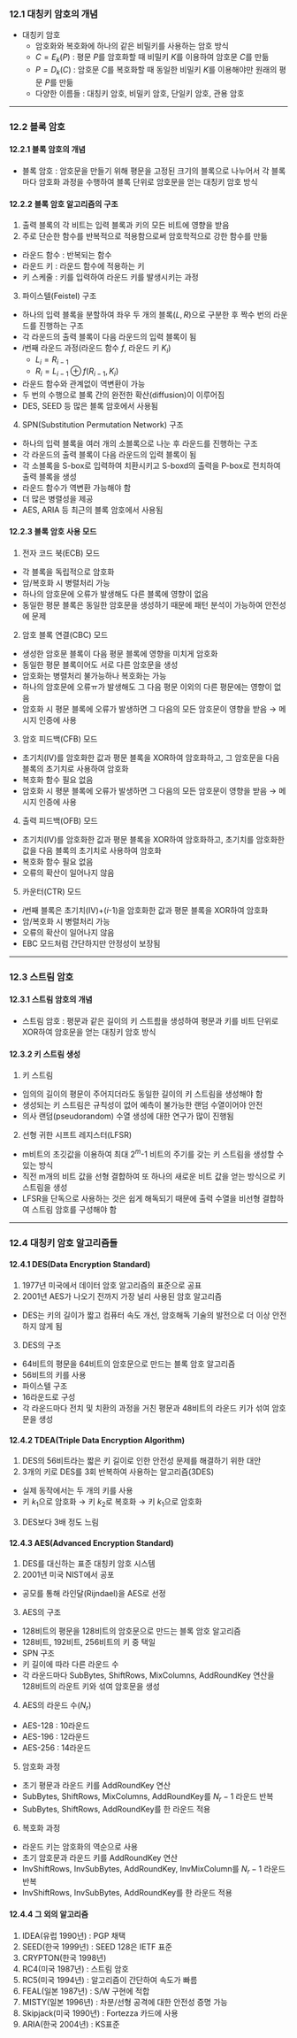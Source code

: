 ### 12.1 대칭키 암호의 개념

- 대칭키 암호
  - 암호화와 복호화에 하나의 같은 비밀키를 사용하는 암호 방식
  - $C = E_k(P)$ : 평문 $P$를 암호화할 때 비밀키 $K$를 이용하여 암호문 $C$를 만듦
  - $P = D_k(C)$ : 암호문 $C$를 복호화할 때 동일한 비밀키 $K$를 이용해야만 원래의 평문 $P$를 만듦
  - 다양한 이름들 : 대칭키 암호, 비밀키 암호, 단일키 암호, 관용 암호

---

### 12.2 블록 암호

#### 12.2.1 블록 암호의 개념

- 블록 암호 : 암호문을 만들기 위해 평문을 고정된 크기의 블록으로 나누어서 각 블록마다 암호화 과정을 수행하여 블록 단위로 암호문을 얻는 대칭키 암호 방식

#### 12.2.2 블록 암호 알고리즘의 구조

1. 출력 블록의 각 비트는 입력 블록과 키의 모든 비트에 영향을 받음
2. 주로 단순한 함수를 반복적으로 적용함으로써 암호학적으로 강한 함수를 만듦

- 라운드 함수 : 반복되는 함수
- 라운드 키 : 라운드 함수에 적용하는 키
- 키 스케줄 : 키를 입력하여 라운드 키를 발생시키는 과정

3. 파이스텔(Feistel) 구조

- 하나의 입력 블록을 분할하여 좌우 두 개의 블록($L, R$)으로 구분한 후 짝수 번의 라운드를 진행하는 구조
- 각 라운드의 출력 블록이 다음 라운드의 입력 블록이 됨
- $i$번째 라운드 과정(라운드 함수 $f$, 라운드 키 $K_i$)
  - $L_i = R_{i-1}$
  - $R_i = L_{i-1}\oplus f(R_{i-1}, K_i)$
- 라운드 함수와 관계없이 역변환이 가능
- 두 번의 수행으로 블록 간의 완전한 확산(diffusion)이 이루어짐
- DES, SEED 등 많은 블록 암호에서 사용됨

4. SPN(Substitution Permutation Network) 구조

- 하나의 입력 블록을 여러 개의 소블록으로 나눈 후 라운드를 진행하는 구조
- 각 라운드의 출력 블록이 다음 라운드의 입력 블록이 됨
- 각 소블록을 S\-box로 입력하여 치환시키고 S\-boxd의 출력을 P\-box로 전치하여 출력 블록을 생성
- 라운드 함수가 역변환 가능해야 함
- 더 많은 병렬성을 제공
- AES, ARIA 등 최근의 블록 암호에서 사용됨

#### 12.2.3 블록 암호 사용 모드

1. 전자 코드 북(ECB) 모드

- 각 블록을 독립적으로 암호화
- 암/복호화 시 병렬처리 가능
- 하나의 암호문에 오류가 발생해도 다른 블록에 영향이 없음
- 동일한 평문 블록은 동일한 암호문을 생성하기 때문에 패턴 분석이 가능하여 안전성에 문제

2. 암호 블록 연결(CBC) 모드

- 생성한 암호문 블록이 다음 평문 블록에 영향을 미치게 암호화
- 동일한 평문 블록이어도 서로 다른 암호문을 생성
- 암호화는 병렬처리 불가능하나 복호화는 가능
- 하나의 암호문에 오류ㅠ가 발생해도 그 다음 평문 이외의 다른 평문에는 영향이 없음
- 암호화 시 평문 블록에 오류가 발생하면 그 다음의 모든 암호문이 영향을 받음 $\to$ 메시지 인증에 사용

3. 암호 피드백(CFB) 모드

- 초기치(IV)를 암호화한 값과 평문 블록을 XOR하여 암호화하고, 그 암호문을 다음 블록의 초기치로 사용하여 암호화
- 복호화 함수 필요 없음
- 암호화 시 평문 블록에 오류가 발생하면 그 다음의 모든 암호문이 영향을 받음 $\to$ 메시지 인증에 사용

4. 출력 피드백(OFB) 모드

- 초기치(IV)를 암호화한 값과 평문 블록을 XOR하여 암호화하고, 초기치를 암호화한 값을 다음 블록의 초기치로 사용하여 암호화
- 복호화 함수 필요 없음
- 오류의 확산이 일어나지 않음

5. 카운터(CTR) 모드

- $i$번째 블록은 초기치(IV)+($i$-1)을 암호화한 값과 평문 블록을 XOR하여 암호화
- 암/복호화 시 병렬처리 가능
- 오류의 확산이 일어나지 않음
- EBC 모드처럼 간단하지만 안정성이 보장됨

---

### 12.3 스트림 암호

#### 12.3.1 스트림 암호의 개념

- 스트림 암호 : 평문과 같은 길이의 키 스트릠을 생성하여 평문과 키를 비트 단위로 XOR하여 암호문을 얻는 대칭키 암호 방식

#### 12.3.2 키 스트림 생성

1. 키 스트림

- 임의의 길이의 평문이 주어지더라도 동일한 길이의 키 스트림을 생성해야 함
- 생성되는 키 스트림은 규칙성이 없어 예측이 불가능한 랜덤 수열이어야 안전
- 의사 랜덤(pseudorandom) 수열 생성에 대한 연구가 많이 진행됨

2. 선형 귀한 시프트 레지스터(LFSR)

- m비트의 초깃값을 이용하여 최대 $2^m$-1 비트의 주기를 갖는 키 스트림을 생성할 수 있는 방식
- 직전 m개의 비트 값을 선형 결합하여 또 하나의 새로운 비트 값을 얻는 방식으로 키 스트림을 생성
- LFSR을 단독으로 사용하는 것은 쉽게 해독되기 때문에 출력 수열을 비선형 결합하여 스트림 암호를 구성해야 함

---

### 12.4 대칭키 암호 알고리즘들

#### 12.4.1 DES(Data Encryption Standard)

1. 1977년 미국에서 데이터 암호 알고리즘의 표준으로 공표
2. 2001년 AES가 나오기 전까지 가장 널리 사용된 암호 알고리즘

- DES는 키의 길이가 짧고 컴퓨터 속도 개선, 암호해독 기술의 발전으로 더 이상 안전하지 않게 됨

3. DES의 구조

- 64비트의 평문을 64비트의 암호문으로 만드는 블록 암호 알고리즘
- 56비트의 키를 사용
- 파이스텔 구조
- 16라운드로 구성
- 각 라운드마다 전치 및 치환의 과정을 거친 평문과 48비트의 라운드 키가 섞여 암호문을 생성

#### 12.4.2 TDEA(Triple Data Encryption Algorithm)

1. DES의 56비트라는 짧은 키 길이로 인한 안전성 문제를 해결하기 위한 대안
2. 3개의 키로 DES를 3회 반복하여 사용하는 알고리즘(3DES)

- 실제 동작에서는 두 개의 키를 사용
- 키 $k_1$으로 암호화 $\to$ 키 $k_2$로 복호화 $\to$ 키 $k_1$으로 암호화

3. DES보다 3배 정도 느림

#### 12.4.3 AES(Advanced Encryption Standard)

1. DES를 대신하는 표준 대칭키 암호 시스템
2. 2001년 미국 NIST에서 공포

- 공모를 통해 라인달(Rijndael)을 AES로 선정

3. AES의 구조

- 128비트의 평문을 128비트의 암호문으로 만드는 블록 암호 알고리즘
- 128비트, 192비트, 256비트의 키 중 택일
- SPN 구조
- 키 길이에 따라 다른 라운드 수
- 각 라운드마다 SubBytes, ShiftRows, MixColumns, AddRoundKey 연산을 128비트의 라운트 키와 섞여 암호문을 생성

4. AES의 라운드 수($N_r$)

- AES\-128 : 10라운드
- AES\-196 : 12라운드
- AES\-256 : 14라운드

5. 암호화 과정

- 초기 평문과 라운드 키를 AddRoundKey 연산
- SubBytes, ShiftRows, MixColumns, AddRoundKey를 $N_r - 1$ 라운드 반복
- SubBytes, ShiftRows, AddRoundKey를 한 라운드 적용

6. 복호화 과정

- 라운드 키는 암호화의 역순으로 사용
- 초기 암호문과 라운드 키를 AddRoundKey 연산
- InvShiftRows, InvSubBytes, AddRoundKey, InvMixColumn를 $N_r - 1$ 라운드 반복
- InvShiftRows, InvSubBytes, AddRoundKey를 한 라운드 적용

#### 12.4.4 그 외의 알고리즘

1. IDEA(유럽 1990년) : PGP 채택
2. SEED(한국 1999년) : SEED 128은 IETF 표준
3. CRYPTON(한국 1998년)
4. RC4(미국 1987년) : 스트림 암호
5. RC5(미국 1994년) : 알고리즘이 간단하여 속도가 빠름
6. FEAL(일본 1987년) : S/W 구현에 적합
7. MISTY(일본 1996년) : 차분/선형 공격에 대한 안전성 증명 가능
8. Skipjack(미국 1990년) : Fortezza 카드에 사용
9. ARIA(한국 2004년) : KS표준
